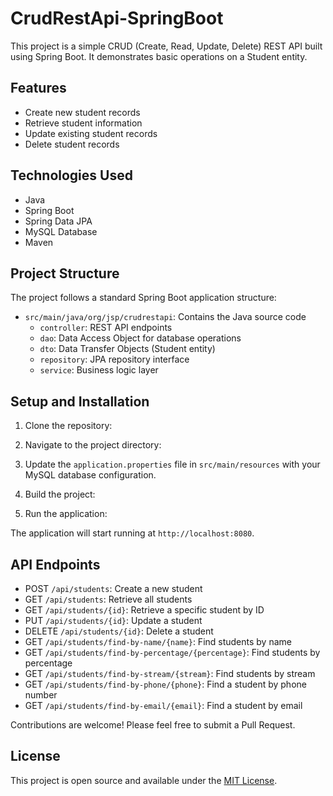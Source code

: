 # CrudRestApi-SpringBoot

This project is a simple CRUD (Create, Read, Update, Delete) REST API built using Spring Boot. It demonstrates basic operations on a Student entity.

## Features

- Create new student records
- Retrieve student information
- Update existing student records
- Delete student records

## Technologies Used

- Java
- Spring Boot
- Spring Data JPA
- MySQL Database
- Maven

## Project Structure

The project follows a standard Spring Boot application structure:

- `src/main/java/org/jsp/crudrestapi`: Contains the Java source code
  - `controller`: REST API endpoints
  - `dao`: Data Access Object for database operations
  - `dto`: Data Transfer Objects (Student entity)
  - `repository`: JPA repository interface
  - `service`: Business logic layer

## Setup and Installation

1. Clone the repository:

2. Navigate to the project directory:

3. Update the `application.properties` file in `src/main/resources` with your MySQL database configuration.

4. Build the project:

5. Run the application:

The application will start running at `http://localhost:8080`.

## API Endpoints

- POST `/api/students`: Create a new student
- GET `/api/students`: Retrieve all students
- GET `/api/students/{id}`: Retrieve a specific student by ID
- PUT `/api/students/{id}`: Update a student
- DELETE `/api/students/{id}`: Delete a student
- GET `/api/students/find-by-name/{name}`: Find students by name
- GET `/api/students/find-by-percentage/{percentage}`: Find students by percentage
- GET `/api/students/find-by-stream/{stream}`: Find students by stream
- GET `/api/students/find-by-phone/{phone}`: Find a student by phone number
- GET `/api/students/find-by-email/{email}`: Find a student by email


Contributions are welcome! Please feel free to submit a Pull Request.

## License

This project is open source and available under the [MIT License](LICENSE).
